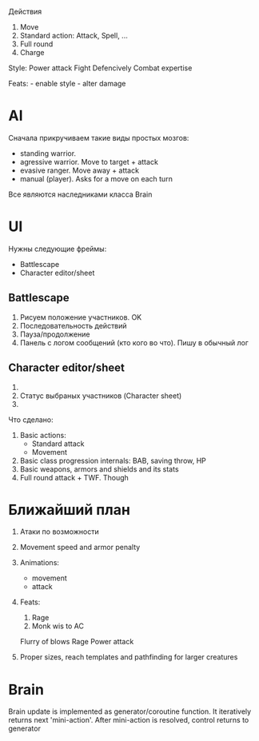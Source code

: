 Действия

1. Move
2. Standard action: Attack, Spell, ...
3. Full round
4. Charge


Style:
	Power attack
	Fight Defencively
	Combat expertise

Feats:
	- enable style
	- alter damage



# AI #

Сначала прикручиваем такие виды простых мозгов:

- standing warrior. 
- agressive warrior. Move to target + attack
- evasive ranger. Move away + attack
- manual (player). Asks for a move on each turn

Все являются наследниками класса Brain

# UI #

Нужны следующие фреймы:
- Battlescape
- Character editor/sheet

## Battlescape ##

1. Рисуем положение участников. OK
2. Последовательность действий
3. Пауза/продолжение
4. Панель с логом сообщений (кто кого во что). Пишу в обычный лог

## Character editor/sheet ##

1.
2. Статус выбраных участников (Character sheet)
3. 

Что сделано:

1. Basic actions:
    - Standard attack
    - Movement
1. Basic class progression internals: BAB, saving throw, HP
1. Basic weapons, armors and shields and its stats
1. Full round attack + TWF. Though

# Ближайший план #

1. Атаки по возможности
1. Movement speed and armor penalty
1. Animations:
    - movement
    - attack
1. Feats:
    1. Rage
    1. Monk wis to AC

    Flurry of blows
    Rage
    Power attack
1. Proper sizes, reach templates and pathfinding for larger creatures


# Brain #

Brain update is implemented as generator/coroutine function. It iteratively returns next 'mini-action'. After mini-action is resolved, control returns to generator


